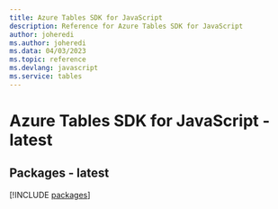 ```yaml
---
title: Azure Tables SDK for JavaScript
description: Reference for Azure Tables SDK for JavaScript
author: joheredi
ms.author: joheredi
ms.data: 04/03/2023
ms.topic: reference
ms.devlang: javascript
ms.service: tables
---
```

# Azure Tables SDK for JavaScript - latest
## Packages - latest
[!INCLUDE [packages](tables-index.md)]
